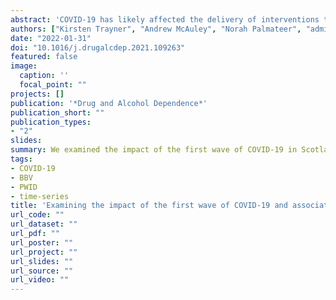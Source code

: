 ```yaml
---
abstract: 'COVID-19 has likely affected the delivery of interventions to prevent blood-borne viruses (BBVs) among people who inject drugs (PWID). We examined the impact of the first wave of COVID-19 in Scotland on: 1) needle and syringe provision (NSP), 2) opioid agonist therapy (OAT) and 3) BBV testing.'
authors: ["Kirsten Trayner", "Andrew McAuley", "Norah Palmateer", "admin", "David Goldberg", "Megan Glancy", "Carole Hunter", "Trina Ritchie", "Julie Craik", "Fiona Raeburn", "Stuart McTaggart", "Lee Barnsdale", "John Campbell", "Samantha Shepherd", "Amanda Bradley-Stewart", "Rory Gunson", "Kate Templeton", "Sharon Hutchinson"]
date: "2022-01-31"
doi: "10.1016/j.drugalcdep.2021.109263"
featured: false
image:
  caption: ''
  focal_point: ""
projects: []
publication: '*Drug and Alcohol Dependence*'
publication_short: ""
publication_types:
- "2"
slides:
summary: We examined the impact of the first wave of COVID-19 in Scotland on drug and BBV services.
tags:
- COVID-19
- BBV
- PWID
- time-series
title: 'Examining the impact of the first wave of COVID-19 and associated control measures on interventions to prevent blood-borne viruses among people who inject drugs in Scotland: an interrupted time series study'
url_code: ""
url_dataset: ""
url_pdf: ""
url_poster: ""
url_project: ""
url_slides: ""
url_source: ""
url_video: ""
---
```

